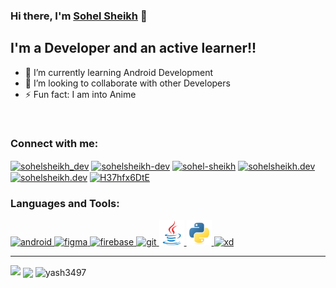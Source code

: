 ### Hi there, I'm [Sohel Sheikh][website] 👋

## I'm a Developer and an active learner!!

- 🌱 I’m currently learning Android Development
- 👯 I’m looking to collaborate with other Developers
- ⚡ Fun fact: I am into Anime

<br />

<h3 align="left">Connect with me:</h3>
<p align="left">
<a href="https://twitter.com/sohelsheikh_dev" target="blank"><img align="center" src="https://raw.githubusercontent.com/rahuldkjain/github-profile-readme-generator/master/src/images/icons/Social/twitter.svg" alt="sohelsheikh_dev" height="30" width="40" /></a>
<a href="https://linkedin.com/in/sohelsheikh-dev" target="blank"><img align="center" src="https://raw.githubusercontent.com/rahuldkjain/github-profile-readme-generator/master/src/images/icons/Social/linked-in-alt.svg" alt="sohelsheikh-dev" height="30" width="40" /></a>
<a href="https://stackoverflow.com/users/sohel-sheikh" target="blank"><img align="center" src="https://raw.githubusercontent.com/rahuldkjain/github-profile-readme-generator/master/src/images/icons/Social/stack-overflow.svg" alt="sohel-sheikh" height="30" width="40" /></a>
<a href="https://fb.com/sohelsheikh.dev" target="blank"><img align="center" src="https://raw.githubusercontent.com/rahuldkjain/github-profile-readme-generator/master/src/images/icons/Social/facebook.svg" alt="sohelsheikh.dev" height="30" width="40" /></a>
<a href="https://instagram.com/sohelsheikh.dev" target="blank"><img align="center" src="https://raw.githubusercontent.com/rahuldkjain/github-profile-readme-generator/master/src/images/icons/Social/instagram.svg" alt="sohelsheikh.dev" height="30" width="40" /></a>
<a href="https://discord.gg/H37hfx6DtE" target="blank"><img align="center" src="https://raw.githubusercontent.com/rahuldkjain/github-profile-readme-generator/master/src/images/icons/Social/discord.svg" alt="H37hfx6DtE" height="30" width="40" /></a>
</p>

<h3 align="left">Languages and Tools:</h3>
<p align="left"> <a href="https://developer.android.com" target="_blank"> <img src="https://upload.wikimedia.org/wikipedia/commons/6/64/Android_logo_2019_%28stacked%29.svg" alt="android" width="40" height="40"/> </a> <a href="https://www.figma.com/" target="_blank"> <img src="https://www.vectorlogo.zone/logos/figma/figma-icon.svg" alt="figma" width="40" height="40"/> </a> <a href="https://firebase.google.com/" target="_blank"> <img src="https://www.vectorlogo.zone/logos/firebase/firebase-icon.svg" alt="firebase" width="40" height="40"/> </a> <a href="https://git-scm.com/" target="_blank"> <img src="https://www.vectorlogo.zone/logos/git-scm/git-scm-icon.svg" alt="git" width="40" height="40"/> </a> <a href="https://www.java.com" target="_blank"> <img src="https://raw.githubusercontent.com/devicons/devicon/master/icons/java/java-original.svg" alt="java" width="40" height="40"/> </a> <a href="https://www.python.org" target="_blank"> <img src="https://raw.githubusercontent.com/devicons/devicon/master/icons/python/python-original.svg" alt="python" width="40" height="40"/> </a> <a href="https://www.adobe.com/products/xd.html" target="_blank"> <img src="https://cdn.worldvectorlogo.com/logos/adobe-xd.svg" alt="xd" width="40" height="40"/> </a> </p>


---

<!-- 

### 📕 Latest Blog Posts

- [How To Pass Application Tracking Systems (ATS) & Get Interviews - Resume Tips for Software Developer](https://dev.to/codestackr/how-to-pass-application-tracking-systems-ats-get-interviews-resume-tips-for-software-developer-4bmo)
- [Microinteractions: Password Validation Animation](https://dev.to/codestackr/microinteractions-password-validation-animation-5629)
- [Notion + YouTube - A Powerful Combination for Productivity](https://dev.to/codestackr/notion-youtube-a-powerful-combination-for-productivity-1def)
- [Regular Expressions (RegEx) Crash Course](https://dev.to/codestackr/regular-expressions-regex-crash-course-248n)
- [Emmet Part 2 - Advanced](https://dev.to/codestackr/emmet-part-2-advanced-4c65)

➡️ [more blog posts...](https://codestackr.com)

---
-->

<img height='200px' src="https://github-readme-stats.vercel.app/api?username=sohel-sheikh-dev&show_icons=true&theme=radical">


<img height="200px" align="center" src="https://github-readme-stats.vercel.app/api/top-langs/?username=sohel-sheikh-dev&show_icons=true&theme=radical" >


<img height ="200px" align="center" src="https://github-readme-streak-stats.herokuapp.com?user=sohel-sheikh-dev&theme=radical" alt="yash3497" > 



[website]: https://linktr.ee/sohelsheikh.dev
[twitter]: https://twitter.com/SohelSheikh_Dev
[instagram]: https://instagram.com/sohelsheikh.dev
[linkedin]: https://linkedin.com/in/sohelsheikh-dev
